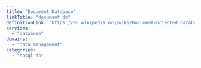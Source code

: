 ```yaml
---
title: "Document Database"
linkTitle: "document db"
definitionLink: "https://en.wikipedia.org/wiki/Document-oriented_database"
services:
  - "database"
domains:
  - "data management"
categories:
  - "nosql db"
---
```

